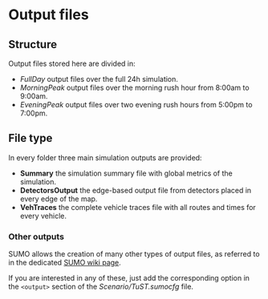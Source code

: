 # Output files

## Structure

Output files stored here are divided in:
* _FullDay_ output files over the full 24h simulation.
* _MorningPeak_ output files over the morning rush hour from 8:00am to 9:00am.
* _EveningPeak_ output files over two evening rush hours from 5:00pm to 7:00pm.

## File type

In every folder three main simulation outputs are provided:
* **Summary** the simulation summary file with global metrics of the simulation.
* **DetectorsOutput** the edge-based output file from detectors placed in every edge of the map.
* **VehTraces** the complete vehicle traces file with all routes and times for every vehicle.

### Other outputs

SUMO allows the creation of many other types of output files, as referred to in the dedicated [SUMO wiki page](https://sumo.dlr.de/docs/Simulation/Output.html). 

If you are interested in any of these, just add the corresponding option in the `<output>` section of the _Scenario/TuST.sumocfg_ file.
